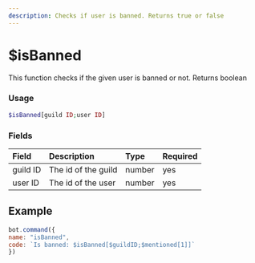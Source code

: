 ```yaml
---
description: Checks if user is banned. Returns true or false
---
```


# $isBanned

This function checks if the given user is banned or not. Returns boolean

### Usage
```php
$isBanned[guild ID;user ID]
```
### Fields
| Field | Description | Type | Required |
| :--- | :--- | :--- | :--- |
| guild ID | The id of the guild | number | yes |
| user ID | The id of the user | number | yes |

## Example

```javascript
bot.command({
name: "isBanned",
code: `Is banned: $isBanned[$guildID;$mentioned[1]]`
})
```

